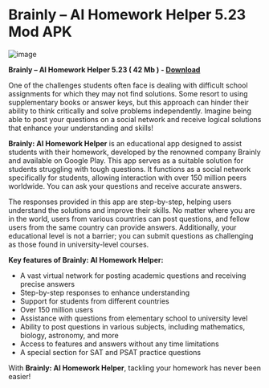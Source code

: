 # Brainly – AI Homework Helper 5.23 Mod APK

![image](https://gist.github.com/user-attachments/assets/be9de31d-bf2a-45a3-9114-4ecbea8a9d23)

**Brainly – AI Homework Helper 5.23 ( 42 Mb ) - [Download](https://dlgram.com/hxhpv)**

One of the challenges students often face is dealing with difficult school assignments for which they may not find solutions. Some resort to using supplementary books or answer keys, but this approach can hinder their ability to think critically and solve problems independently. Imagine being able to post your questions on a social network and receive logical solutions that enhance your understanding and skills!

**Brainly: AI Homework Helper** is an educational app designed to assist students with their homework, developed by the renowned company Brainly and available on Google Play. This app serves as a suitable solution for students struggling with tough questions. It functions as a social network specifically for students, allowing interaction with over 150 million peers worldwide. You can ask your questions and receive accurate answers.

The responses provided in this app are step-by-step, helping users understand the solutions and improve their skills. No matter where you are in the world, users from various countries can post questions, and fellow users from the same country can provide answers. Additionally, your educational level is not a barrier; you can submit questions as challenging as those found in university-level courses.

**Key features of Brainly: AI Homework Helper:**
- A vast virtual network for posting academic questions and receiving precise answers
- Step-by-step responses to enhance understanding
- Support for students from different countries
- Over 150 million users
- Assistance with questions from elementary school to university level
- Ability to post questions in various subjects, including mathematics, biology, astronomy, and more
- Access to features and answers without any time limitations
- A special section for SAT and PSAT practice questions

With **Brainly: AI Homework Helper**, tackling your homework has never been easier!